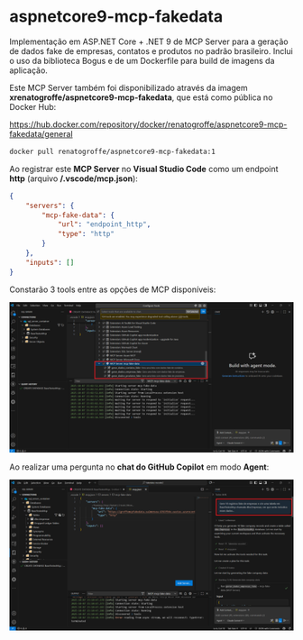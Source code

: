 # aspnetcore9-mcp-fakedata
Implementação em ASP.NET Core + .NET 9 de MCP Server para a geração de dados fake de empresas, contatos e produtos no padrão brasileiro. Inclui o uso da biblioteca Bogus e de um Dockerfile para build de imagens da aplicação.

Este MCP Server também foi disponibilizado através da imagem **xrenatogroffe/aspnetcore9-mcp-fakedata**, que está como pública no Docker Hub:

https://hub.docker.com/repository/docker/renatogroffe/aspnetcore9-mcp-fakedata/general

```bash
docker pull renatogroffe/aspnetcore9-mcp-fakedata:1
```

Ao registrar este **MCP Server** no **Visual Studio Code** como um endpoint **http** (arquivo **/.vscode/mcp.json**):

```json
{
	"servers": {
		"mcp-fake-data": {
			"url": "endpoint_http",
			"type": "http"
		}
	},
	"inputs": []
}
```

Constarão 3 tools entre as opções de MCP disponíveis:

![VS Code MCP disponíveis](img/vscode-mcp-01.png)

Ao realizar uma pergunta no **chat do GitHub Copilot** em modo **Agent**:

![Pergunta via chat](img/vscode-mcp-02.png)